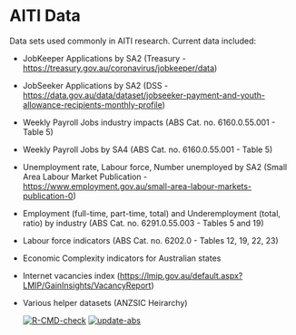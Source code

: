 # AITI Data
Data sets used commonly in AITI research. Current data included:
- JobKeeper Applications by SA2 (Treasury - https://treasury.gov.au/coronavirus/jobkeeper/data)
- JobSeeker Applications by SA2 (DSS - https://data.gov.au/data/dataset/jobseeker-payment-and-youth-allowance-recipients-monthly-profile)
- Weekly Payroll Jobs industry impacts (ABS Cat. no. 6160.0.55.001 - Table 5)
- Weekly Payroll Jobs by SA4 (ABS Cat. no. 6160.0.55.001 - Table 5)
- Unemployment rate, Labour force, Number unemployed by SA2 (Small Area Labour Market Publication - https://www.employment.gov.au/small-area-labour-markets-publication-0)
- Employment (full-time, part-time, total) and Underemployment (total, ratio) by industry (ABS Cat. no. 6291.0.55.003 - Tables 5 and 19)
- Labour force indicators (ABS Cat. no. 6202.0 - Tables 12, 19, 22, 23)
- Economic Complexity indicators for Australian states 
- Internet vacancies index (https://lmip.gov.au/default.aspx?LMIP/GainInsights/VacancyReport)
- Various helper datasets (ANZSIC Heirarchy)

  <!-- badges: start -->
  [![R-CMD-check](https://github.com/hamgamb/aitidata/workflows/R-CMD-check/badge.svg)](https://github.com/hamgamb/aitidata/actions)
  [![update-abs](https://github.com/hamgamb/aitidata/workflows/update-abs/badge.svg)](https://github.com/hamgamb/aitidata/actions)
  <!-- badges: end -->
